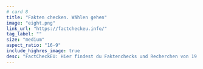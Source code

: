 ```yaml
---
# card 8
title: "Fakten checken. Wählen gehen"
image: "eight.png"
link_url: "https://factcheckeu.info/"
tag_label: ""
size: "medium"
aspect_ratio: "16-9"
include_highres_image: true
desc: "FactCheckEU: Hier findest du Faktenchecks und Recherchen von 19 europäischen Medien aus 13 Ländern."
---
```

